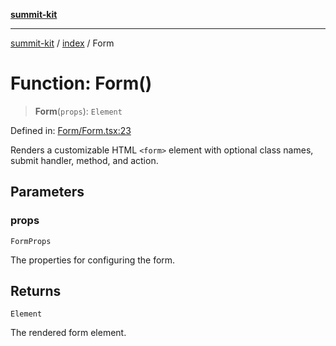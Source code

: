 [**summit-kit**](../../README.md)

***

[summit-kit](../../modules.md) / [index](../README.md) / Form

# Function: Form()

> **Form**(`props`): `Element`

Defined in: [Form/Form.tsx:23](https://github.com/andrewgremlich/summit-kit/blob/c44779f906c26c4d645cd270b81c5a009ec18757/src/react/Form/Form.tsx#L23)

Renders a customizable HTML `<form>` element with optional class names, submit handler, method, and action.

## Parameters

### props

`FormProps`

The properties for configuring the form.

## Returns

`Element`

The rendered form element.
